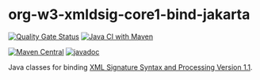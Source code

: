 # org-w3-xmldsig-core1-bind-jakarta

[![Quality Gate Status](https://sonarcloud.io/api/project_badges/measure?project=jinahya_org-w3-xmldsig-core1-bind-jakarta&metric=alert_status)](https://sonarcloud.io/summary/new_code?id=jinahya_org-w3-xmldsig-core1-bind-jakarta)
[![Java CI with Maven](https://github.com/jinahya/org-w3-xmldsig-core1-bind-jakarta/actions/workflows/maven.yml/badge.svg)](https://github.com/jinahya/org-w3-xmldsig-core1-bind-jakarta/actions/workflows/maven.yml)

[![Maven Central](https://img.shields.io/maven-central/v/com.github.jinahya/org-w3-xmldsig-core1-bind-jakarta)](https://search.maven.org/search?q=a:org-w3-xmldsig-core1-bind-jakarta)
[![javadoc](https://javadoc.io/badge2/com.github.jinahya/org-w3-xmldsig-core1-bind-jakarta/javadoc.svg)](https://javadoc.io/doc/com.github.jinahya/org-w3-xmldsig-core1-bind-jakarta)

Java classes for binding [XML Signature Syntax and Processing Version 1.1](https://www.w3.org/TR/xmldsig-core1/).
